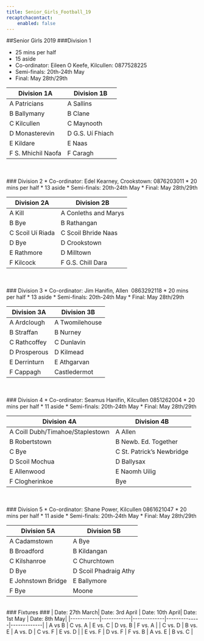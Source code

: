 ```yaml
---
title: Senior_Girls_Football_19
recaptchacontact:
    enabled: false
---
```


##Senior Girls 2019
###Division 1
* 25 mins per half 
* 15 aside
* Co-ordinator: Eileen O Keefe, Kilcullen: 0877528225
* Semi-finals: 20th-24th May
* Final: May 28th/29th

| Division 1A  | Division 1B |
|--------------|-------------|
| A Patricians |A Sallins |
| B Ballymany |B Clane |
|C Kilcullen | C Maynooth|
|D Monasterevin |D G.S. Uí Fhiach |
|E Kildare |E Naas |
|F S. Mhichil Naofa |F Caragh |

<br>
<br>
### Division 2
* Co-ordinator: Edel Kearney, Crookstown: 0876203011
* 20 mins per half 
* 13 aside
* Semi-finals: 20th-24th May
* Final: May 28th/29th

|Division 2A | Division 2B|
|---------------|----------------|
|A Kill |A Conleths and Marys|
|B Bye |B Rathangan |
|C Scoil Uí Riada |C Scoil Bhride Naas |
|D Bye |D Crookstown|
|E Rathmore |D Milltown|
|F Kilcock |F G.S. Chill Dara |

<br>
<br>
### Division 3
* Co-ordinator: Jim Hanifin, Allen ‭ 0863292118‬
* 20 mins per half 
* 13 aside
* Semi-finals: 20th-24th May
* Final: May 28th/29th

|Division 3A | Division 3B|
|---------------|----------------|
|A Ardclough |A Twomilehouse|
|B Straffan |B Nurney|
|C Rathcoffey |C Dunlavin|
|D Prosperous |D Kilmead|
|E Derrinturn |E Athgarvan|
|F Cappagh | Castledermot|

<br>
<br>
### Division 4
* Co-ordinator: Seamus Hanifin, Kilcullen 0851262004
* 20 mins per half 
* 11 aside
* Semi-finals: 20th-24th May
* Final: May 28th/29th

|Division 4A |Division 4B|
|---------------|---------------|
|A Coill Dubh/Timahoe/Staplestown|A Allen|
|B Robertstown |B Newb. Ed. Together|
|C Bye |C St. Patrick’s Newbridge|
|D Scoil Mochua|D Ballysax|
|E Allenwood|E Naomh Uilig|
|F Clogherinkoe| Bye|

<br>
<br>
### Division 5
* Co-ordinator: Shane Power, Kilcullen 0861621047
* 20 mins per half 
* 11 aside
* Semi-finals: 20th-24th May
* Final: May 28th/29th


|Division 5A|Division 5B|
|---------------|---------------|
|A Cadamstown |A Bye|
|B Broadford|B Kildangan|
|C Kilshanroe|C Churchtown|
|D Bye|D Scoil Phadraig Athy|
|E Johnstown Bridge|E Ballymore|
|F Bye| Moone|

<br>
### Fixtures ###
| Date: 27th March| Date: 3rd April | Date: 10th April| Date: 1st May | Date: 8th May|
|------------|------------|-------------|--------------|-------------|
| A vs B | C vs. A | E vs. C | D vs. B | F vs. A |
| C vs. D | B vs. E | A vs. D | C vs. F | E vs. D |
| E vs. F | D vs. F | F vs. B | A vs. E | B vs. C |


